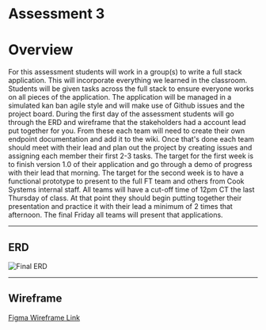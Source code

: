 Assessment 3
===============================
# Overview

For this assessment students will work in a group(s) to write a full stack application. This will incorporate everything we learned in the classroom. Students will be given tasks across the full stack to ensure everyone works on all pieces of the application. The application will be managed in a simulated kan ban agile style and will make use of Github issues and the project board. During the first day of the assessment students will go through the ERD and wireframe that the stakeholders had a account lead put together for you. From these each team will need to create their own endpoint documentation and add it to the wiki. Once that's done each team should meet with their lead and plan out the project by creating issues and assigning each member their first 2-3 tasks. The target for the first week is to finish version 1.0 of their application and go through a demo of progress with their lead that morning. The target for the second week is to have a functional prototype to present to the full FT team and others from Cook Systems internal staff. All teams will have a cut-off time of 12pm CT the last Thursday of class. At that point they should begin putting together their presentation and practice it with their lead a minimum of 2 times that afternoon. The final Friday all teams will present that applications.

---

## ERD

![Final ERD](https://user-images.githubusercontent.com/32781877/206259951-fe81a650-1d90-4c28-ae7a-571f649269d9.png)


---

## Wireframe

[Figma Wireframe Link](https://www.figma.com/file/n78G77ALKSYUKeOhkSdJLf/Final-Prototype-V3?node-id=0%3A1)

